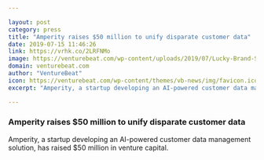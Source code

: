 ```yaml
---

layout: post
category: press
title: "Amperity raises $50 million to unify disparate customer data"
date: 2019-07-15 11:46:26
link: https://vrhk.co/2LRFNMo
image: https://venturebeat.com/wp-content/uploads/2019/07/Lucky-Brand-Selects-Amperity-to-Fuel-Customer-Data-Strategy-1024x579.jpg?w=1200&strip=all
domain: venturebeat.com
author: "VentureBeat"
icon: https://venturebeat.com/wp-content/themes/vb-news/img/favicon.ico
excerpt: "Amperity, a startup developing an AI-powered customer data management solution, has raised $50 million in venture capital."

---
```


### Amperity raises $50 million to unify disparate customer data

Amperity, a startup developing an AI-powered customer data management solution, has raised $50 million in venture capital.
